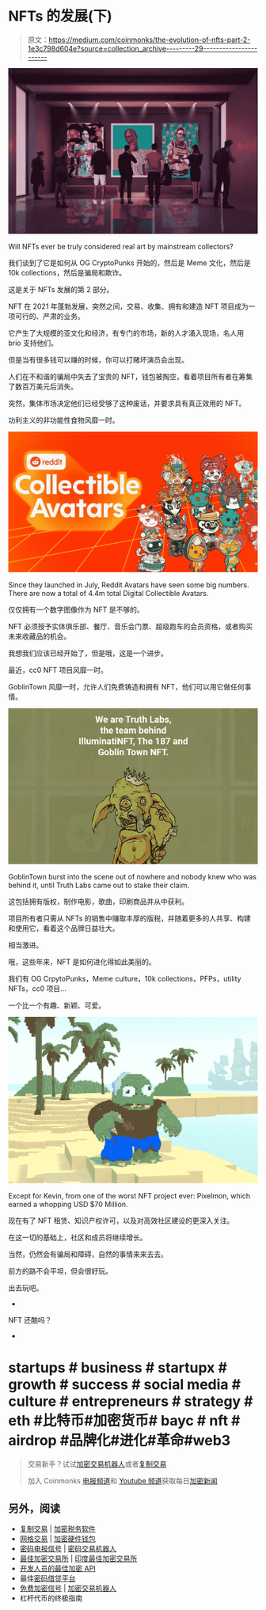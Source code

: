 # NFTs 的发展(下)

> 原文：<https://medium.com/coinmonks/the-evolution-of-nfts-part-2-1e3c798d604e?source=collection_archive---------29----------------------->

![](img/c54c2b220713932ab1621e47bacd2674.png)

Will NFTs ever be truly considered real art by mainstream collectors?

我们谈到了它是如何从 OG CryptoPunks 开始的，然后是 Meme 文化，然后是 10k collections，然后是骗局和欺诈。

这是关于 NFTs 发展的第 2 部分。

NFT 在 2021 年蓬勃发展，突然之间，交易、收集、拥有和建造 NFT 项目成为一项可行的、严肃的业务。

它产生了大规模的亚文化和经济，有专门的市场，新的人才涌入现场，名人用 brio 支持他们。

但是当有很多钱可以赚的时候，你可以打赌坏演员会出现。

人们在不和谐的骗局中失去了宝贵的 NFT，钱包被掏空，看着项目所有者在筹集了数百万美元后消失。

突然，集体市场决定他们已经受够了这种废话，并要求具有真正效用的 NFT。

功利主义的非功能性食物风靡一时。

![](img/271477fcc86b9b591cfd51f50398ddcd.png)

Since they launched in July, Reddit Avatars have seen some big numbers. There are now a total of 4.4m total Digital Collectible Avatars.

仅仅拥有一个数字图像作为 NFT 是不够的。

NFT 必须授予实体俱乐部、餐厅、音乐会门票、超级跑车的会员资格，或者购买未来收藏品的机会。

我想我们应该已经开始了，但是哦，这是一个进步。

最近，cc0 NFT 项目风靡一时。

GoblinTown 风靡一时，允许人们免费铸造和拥有 NFT，他们可以用它做任何事情。

![](img/88fed32262a080a1758050a92697e297.png)

GoblinTown burst into the scene out of nowhere and nobody knew who was behind it, until Truth Labs came out to stake their claim.

这包括拥有版权，制作电影，歌曲，印刷商品并从中获利。

项目所有者只需从 NFTs 的销售中赚取丰厚的版税，并随着更多的人共享、构建和使用它，看着这个品牌日益壮大。

相当激进。

哦，这些年来，NFT 是如何进化得如此美丽的。

我们有 OG CrpytoPunks，Meme culture，10k collections，PFPs，utility NFTs，cc0 项目…

一个比一个有趣、新颖、可爱。

![](img/ad04fa6f5a334136e4bb963c7bd46a78.png)

Except for Kevin, from one of the worst NFT project ever: Pixelmon, which earned a whopping USD $70 Million.

现在有了 NFT 租赁、知识产权许可，以及对高效社区建设的更深入关注。

在这一切的基础上，社区和成员将继续增长。

当然，仍然会有骗局和障碍，自然的事情来来去去。

前方的路不会平坦，但会很好玩。

出去玩吧。

-

NFT 还酷吗？

-

# startups # business # startupx # growth # success # social media # culture # entrepreneurs # strategy # eth #比特币#加密货币# bayc # nft # airdrop #品牌化#进化#革命#web3

> 交易新手？试试[加密交易机器人](/coinmonks/crypto-trading-bot-c2ffce8acb2a)或者[复制交易](/coinmonks/top-10-crypto-copy-trading-platforms-for-beginners-d0c37c7d698c)
> 
> 加入 Coinmonks [电报频道](https://t.me/coincodecap)和 [Youtube 频道](https://www.youtube.com/c/coinmonks/videos)获取每日[加密新闻](http://coincodecap.com/)

## 另外，阅读

*   [复制交易](/coinmonks/top-10-crypto-copy-trading-platforms-for-beginners-d0c37c7d698c) | [加密税务软件](/coinmonks/crypto-tax-software-ed4b4810e338)
*   [网格交易](https://coincodecap.com/grid-trading) | [加密硬件钱包](/coinmonks/the-best-cryptocurrency-hardware-wallets-of-2020-e28b1c124069)
*   [密码电报信号](/coinmonks/top-3-telegram-channels-for-crypto-traders-in-2021-8385f4411ff4) | [密码交易机器人](/coinmonks/crypto-trading-bot-c2ffce8acb2a)
*   [最佳加密交易所](/coinmonks/crypto-exchange-dd2f9d6f3769) | [印度最佳加密交易所](/coinmonks/bitcoin-exchange-in-india-7f1fe79715c9)
*   [开发人员的最佳加密 API](/coinmonks/best-crypto-apis-for-developers-5efe3a597a9f)
*   最佳[密码借贷平台](/coinmonks/top-5-crypto-lending-platforms-in-2020-that-you-need-to-know-a1b675cec3fa)
*   [免费加密信号](/coinmonks/free-crypto-signals-48b25e61a8da) | [加密交易机器人](/coinmonks/crypto-trading-bot-c2ffce8acb2a)
*   杠杆代币的终极指南